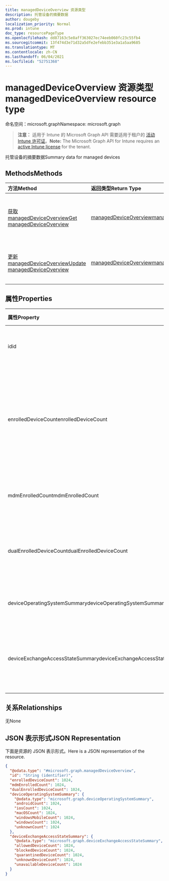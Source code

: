 ```yaml
---
title: managedDeviceOverview 资源类型
description: 托管设备的摘要数据
author: dougeby
localization_priority: Normal
ms.prod: intune
doc_type: resourcePageType
ms.openlocfilehash: dd87163c5e8aff363027ec74eeb060fc23c55fb4
ms.sourcegitcommit: 13f474d3e71d32a5dfe2efebb351e3a1a5aa9685
ms.translationtype: MT
ms.contentlocale: zh-CN
ms.lasthandoff: 06/04/2021
ms.locfileid: "52751368"
---
```

# <a name="manageddeviceoverview-resource-type"></a><span data-ttu-id="0967e-103">managedDeviceOverview 资源类型</span><span class="sxs-lookup"><span data-stu-id="0967e-103">managedDeviceOverview resource type</span></span>

<span data-ttu-id="0967e-104">命名空间：microsoft.graph</span><span class="sxs-lookup"><span data-stu-id="0967e-104">Namespace: microsoft.graph</span></span>

> <span data-ttu-id="0967e-105">**注意：** 适用于 Intune 的 Microsoft Graph API 需要适用于租户的 [活动 Intune 许可证](https://go.microsoft.com/fwlink/?linkid=839381)。</span><span class="sxs-lookup"><span data-stu-id="0967e-105">**Note:** The Microsoft Graph API for Intune requires an [active Intune license](https://go.microsoft.com/fwlink/?linkid=839381) for the tenant.</span></span>

<span data-ttu-id="0967e-106">托管设备的摘要数据</span><span class="sxs-lookup"><span data-stu-id="0967e-106">Summary data for managed devices</span></span>

## <a name="methods"></a><span data-ttu-id="0967e-107">Methods</span><span class="sxs-lookup"><span data-stu-id="0967e-107">Methods</span></span>
|<span data-ttu-id="0967e-108">方法</span><span class="sxs-lookup"><span data-stu-id="0967e-108">Method</span></span>|<span data-ttu-id="0967e-109">返回类型</span><span class="sxs-lookup"><span data-stu-id="0967e-109">Return Type</span></span>|<span data-ttu-id="0967e-110">Description</span><span class="sxs-lookup"><span data-stu-id="0967e-110">Description</span></span>|
|:---|:---|:---|
|[<span data-ttu-id="0967e-111">获取 managedDeviceOverview</span><span class="sxs-lookup"><span data-stu-id="0967e-111">Get managedDeviceOverview</span></span>](../api/intune-devices-manageddeviceoverview-get.md)|[<span data-ttu-id="0967e-112">managedDeviceOverview</span><span class="sxs-lookup"><span data-stu-id="0967e-112">managedDeviceOverview</span></span>](../resources/intune-devices-manageddeviceoverview.md)|<span data-ttu-id="0967e-113">读取 [managedDeviceOverview](../resources/intune-devices-manageddeviceoverview.md) 对象的属性和关系。</span><span class="sxs-lookup"><span data-stu-id="0967e-113">Read properties and relationships of the [managedDeviceOverview](../resources/intune-devices-manageddeviceoverview.md) object.</span></span>|
|[<span data-ttu-id="0967e-114">更新 managedDeviceOverview</span><span class="sxs-lookup"><span data-stu-id="0967e-114">Update managedDeviceOverview</span></span>](../api/intune-devices-manageddeviceoverview-update.md)|[<span data-ttu-id="0967e-115">managedDeviceOverview</span><span class="sxs-lookup"><span data-stu-id="0967e-115">managedDeviceOverview</span></span>](../resources/intune-devices-manageddeviceoverview.md)|<span data-ttu-id="0967e-116">更新 [managedDeviceOverview](../resources/intune-devices-manageddeviceoverview.md) 对象的属性。</span><span class="sxs-lookup"><span data-stu-id="0967e-116">Update the properties of a [managedDeviceOverview](../resources/intune-devices-manageddeviceoverview.md) object.</span></span>|

## <a name="properties"></a><span data-ttu-id="0967e-117">属性</span><span class="sxs-lookup"><span data-stu-id="0967e-117">Properties</span></span>
|<span data-ttu-id="0967e-118">属性</span><span class="sxs-lookup"><span data-stu-id="0967e-118">Property</span></span>|<span data-ttu-id="0967e-119">类型</span><span class="sxs-lookup"><span data-stu-id="0967e-119">Type</span></span>|<span data-ttu-id="0967e-120">说明</span><span class="sxs-lookup"><span data-stu-id="0967e-120">Description</span></span>|
|:---|:---|:---|
|<span data-ttu-id="0967e-121">id</span><span class="sxs-lookup"><span data-stu-id="0967e-121">id</span></span>|<span data-ttu-id="0967e-122">String</span><span class="sxs-lookup"><span data-stu-id="0967e-122">String</span></span>|<span data-ttu-id="0967e-123">摘要的唯一标识符</span><span class="sxs-lookup"><span data-stu-id="0967e-123">Unique Identifier for the summary</span></span>|
|<span data-ttu-id="0967e-124">enrolledDeviceCount</span><span class="sxs-lookup"><span data-stu-id="0967e-124">enrolledDeviceCount</span></span>|<span data-ttu-id="0967e-125">Int32</span><span class="sxs-lookup"><span data-stu-id="0967e-125">Int32</span></span>|<span data-ttu-id="0967e-126">总注册设备计数。</span><span class="sxs-lookup"><span data-stu-id="0967e-126">Total enrolled device count.</span></span> <span data-ttu-id="0967e-127">不包括通过 Intune PC 代理管理的 PC 设备。</span><span class="sxs-lookup"><span data-stu-id="0967e-127">Does not include PC devices managed via Intune PC Agent</span></span>|
|<span data-ttu-id="0967e-128">mdmEnrolledCount</span><span class="sxs-lookup"><span data-stu-id="0967e-128">mdmEnrolledCount</span></span>|<span data-ttu-id="0967e-129">Int32</span><span class="sxs-lookup"><span data-stu-id="0967e-129">Int32</span></span>|<span data-ttu-id="0967e-130">MDM 中注册的设备数</span><span class="sxs-lookup"><span data-stu-id="0967e-130">The number of devices enrolled in MDM</span></span>|
|<span data-ttu-id="0967e-131">dualEnrolledDeviceCount</span><span class="sxs-lookup"><span data-stu-id="0967e-131">dualEnrolledDeviceCount</span></span>|<span data-ttu-id="0967e-132">Int32</span><span class="sxs-lookup"><span data-stu-id="0967e-132">Int32</span></span>|<span data-ttu-id="0967e-133">MDM 和 EAS 中注册的设备数</span><span class="sxs-lookup"><span data-stu-id="0967e-133">The number of devices enrolled in both MDM and EAS</span></span>|
|<span data-ttu-id="0967e-134">deviceOperatingSystemSummary</span><span class="sxs-lookup"><span data-stu-id="0967e-134">deviceOperatingSystemSummary</span></span>|[<span data-ttu-id="0967e-135">deviceOperatingSystemSummary</span><span class="sxs-lookup"><span data-stu-id="0967e-135">deviceOperatingSystemSummary</span></span>](../resources/intune-devices-deviceoperatingsystemsummary.md)|<span data-ttu-id="0967e-136">设备操作系统摘要。</span><span class="sxs-lookup"><span data-stu-id="0967e-136">Device operating system summary.</span></span>|
|<span data-ttu-id="0967e-137">deviceExchangeAccessStateSummary</span><span class="sxs-lookup"><span data-stu-id="0967e-137">deviceExchangeAccessStateSummary</span></span>|[<span data-ttu-id="0967e-138">deviceExchangeAccessStateSummary</span><span class="sxs-lookup"><span data-stu-id="0967e-138">deviceExchangeAccessStateSummary</span></span>](../resources/intune-devices-deviceexchangeaccessstatesummary.md)|<span data-ttu-id="0967e-139">Intune 中的 Exchange 访问状态的分配</span><span class="sxs-lookup"><span data-stu-id="0967e-139">Distribution of Exchange Access State in Intune</span></span>|

## <a name="relationships"></a><span data-ttu-id="0967e-140">关系</span><span class="sxs-lookup"><span data-stu-id="0967e-140">Relationships</span></span>
<span data-ttu-id="0967e-141">无</span><span class="sxs-lookup"><span data-stu-id="0967e-141">None</span></span>

## <a name="json-representation"></a><span data-ttu-id="0967e-142">JSON 表示形式</span><span class="sxs-lookup"><span data-stu-id="0967e-142">JSON Representation</span></span>
<span data-ttu-id="0967e-143">下面是资源的 JSON 表示形式。</span><span class="sxs-lookup"><span data-stu-id="0967e-143">Here is a JSON representation of the resource.</span></span>
<!-- {
  "blockType": "resource",
  "keyProperty": "id",
  "@odata.type": "microsoft.graph.managedDeviceOverview"
}
-->
``` json
{
  "@odata.type": "#microsoft.graph.managedDeviceOverview",
  "id": "String (identifier)",
  "enrolledDeviceCount": 1024,
  "mdmEnrolledCount": 1024,
  "dualEnrolledDeviceCount": 1024,
  "deviceOperatingSystemSummary": {
    "@odata.type": "microsoft.graph.deviceOperatingSystemSummary",
    "androidCount": 1024,
    "iosCount": 1024,
    "macOSCount": 1024,
    "windowsMobileCount": 1024,
    "windowsCount": 1024,
    "unknownCount": 1024
  },
  "deviceExchangeAccessStateSummary": {
    "@odata.type": "microsoft.graph.deviceExchangeAccessStateSummary",
    "allowedDeviceCount": 1024,
    "blockedDeviceCount": 1024,
    "quarantinedDeviceCount": 1024,
    "unknownDeviceCount": 1024,
    "unavailableDeviceCount": 1024
  }
}
```




